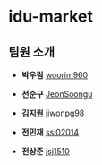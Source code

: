 # idu-market

## 팀원 소개

- **박우림** [woorim960](https://github.com/woorim960)
- **전순구** [JeonSoongu](https://github.com/JeonSoongu)
- **김지원** [jiwonpg98](https://github.com/kimjiwonpg98)


- **전민재** [ssi02014](https://github.com/ssi02014)
- **전상준** [jsj1510](https://github.com/jsj1510)

